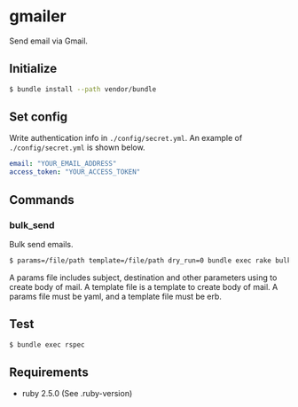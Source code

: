 # gmailer

Send email via Gmail.

## Initialize

```sh
$ bundle install --path vendor/bundle
```

## Set config

Write authentication info in `./config/secret.yml`.
An example of `./config/secret.yml` is shown below.

```yml
email: "YOUR_EMAIL_ADDRESS"
access_token: "YOUR_ACCESS_TOKEN"
```

## Commands

### bulk_send

Bulk send emails.

```sh
$ params=/file/path template=/file/path dry_run=0 bundle exec rake bulk_send
```

A params file includes subject, destination and other parameters using to create body of mail.
A template file is a template to create body of mail.
A params file must be yaml, and a template file must be erb.

## Test

```sh
$ bundle exec rspec
```

## Requirements
- ruby 2.5.0 (See .ruby-version)
